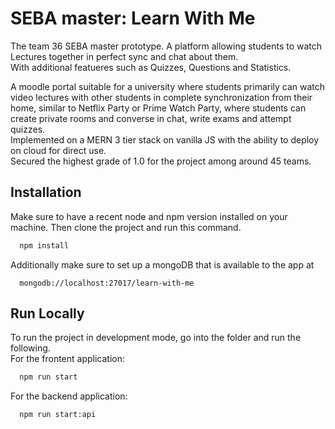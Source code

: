 
# SEBA master: Learn With Me

The team 36 SEBA master prototype. A platform allowing students to watch Lectures together in perfect sync and chat about them.\
With additional featueres such as Quizzes, Questions and Statistics.

A moodle portal suitable for a university where students primarily can watch video lectures with other students in complete synchronization from their home, similar to Netflix Party or Prime Watch Party, where students can create private rooms and converse in chat, write exams and attempt quizzes.  
Implemented on a MERN 3 tier stack on vanilla JS with the ability to deploy on cloud for direct use.  
Secured the highest grade of 1.0 for the project among around 45 teams.  


## Installation

Make sure to have a recent node and npm version installed on your machine. Then clone the project and run this command.

```bash
  npm install
```
Additionally make sure to set up a mongoDB that is available to the app at 
```
  mongodb://localhost:27017/learn-with-me
```
## Run Locally

To run the project in development mode, go into the folder and run the following.   
For the frontent application:

```bash
  npm run start
```

For the backend application:

```bash
  npm run start:api
```
